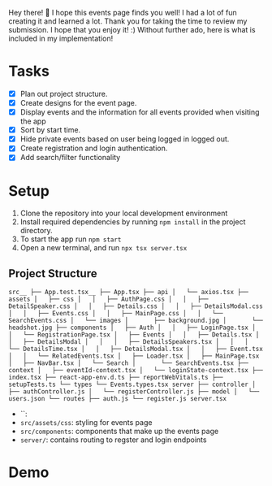 Hey there! 👋
I hope this events page finds you well! I had a lot of fun creating it and learned a lot.
Thank you for taking the time to review my submission. I hope that you enjoy it! :) 
Without further ado, here is what is included in my implementation!  

# Tasks 
- [x] Plan out project structure.
- [x] Create designs for the event page.
- [x] Display events and the information for all events provided when visiting the app
- [x] Sort by start time. 
- [x] Hide private events based on user being logged in logged out.
- [x] Create registration and login authentication.
- [x] Add search/filter functionality

# Setup
1. Clone the repository into your local development environment
3. Install required dependencies by running `npm install` in the project directory. 
4. To start the app run `npm start`
5. Open a new terminal, and run `npx tsx server.tsx`

## Project Structure
`src__
├── App.test.tsx__
├── App.tsx
├── api
│   └── axios.tsx
├── assets
│   ├── css
│   │   ├── AuthPage.css
│   │   ├── DetailSpeaker.css
│   │   ├── Details.css
│   │   ├── DetailsModal.css
│   │   ├── Events.css
│   │   ├── MainPage.css
│   │   └── SearchEvents.css
│   └── images
│       ├── background.jpg
│       └── headshot.jpg
├── components
│   ├── Auth
│   │   ├── LoginPage.tsx
│   │   └── RegistrationPage.tsx
│   ├── Events
│   │   ├── Details.tsx
│   │   ├── DetailsModal
│   │   │   ├── DetailsSpeakers.tsx
│   │   │   └── DetailsTime.tsx
│   │   ├── DetailsModal.tsx
│   │   ├── Event.tsx
│   │   └── RelatedEvents.tsx
│   ├── Loader.tsx
│   ├── MainPage.tsx
│   ├── NavBar.tsx
│   └── Search
│       └── SearchEvents.tsx
├── context
│   ├── eventId-context.tsx
│   └── loginState-context.tsx
├── index.tsx
├── react-app-env.d.ts
├── reportWebVitals.ts
├── setupTests.ts
└── types
    └── Events.types.tsx
server
├── controller
│   ├── authController.js
│   └── registerController.js
├── model
│   └── users.json
└── routes
    ├── auth.js
    └── register.js
server.tsx
`

- ``:
- `src/assets/css`: styling for events page
- `src/components`: components that make up the events page
- `server/`: contains routing to regster and login endpoints

# Demo 
